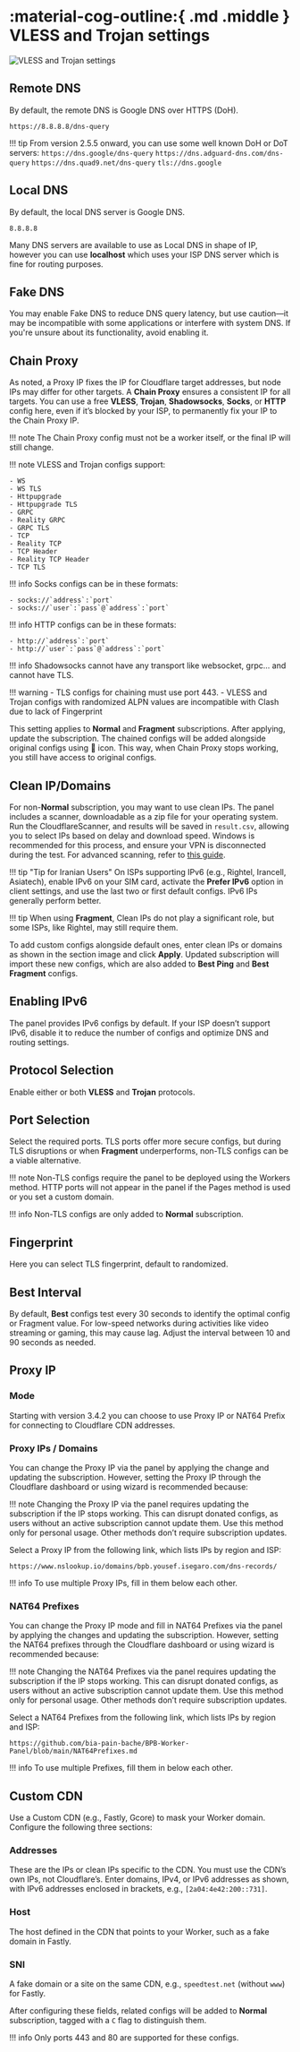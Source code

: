 # :material-cog-outline:{ .md .middle } VLESS and Trojan settings

![VLESS and Trojan settings](../images/vless-trojan-settings.jpg)

## Remote DNS

By default, the remote DNS is Google DNS over HTTPS (DoH).

```title="Default Remote DNS"
https://8.8.8.8/dns-query
```

!!! tip
    From version 2.5.5 onward, you can use some well known DoH or DoT servers:
    ```
    https://dns.google/dns-query
    ```
    ```
    https://dns.adguard-dns.com/dns-query
    ```
    ```
    https://dns.quad9.net/dns-query
    ```
    ```
    tls://dns.google
    ```

## Local DNS

By default, the local DNS server is Google DNS.

```title="Default Local DNS"
8.8.8.8
```

Many DNS servers are available to use as Local DNS in shape of IP, however you can use **localhost** which uses your ISP DNS server which is fine for routing purposes.

## Fake DNS

You may enable Fake DNS to reduce DNS query latency, but use caution—it may be incompatible with some applications or interfere with system DNS. If you're unsure about its functionality, avoid enabling it.

## Chain Proxy

As noted, a Proxy IP fixes the IP for Cloudflare target addresses, but node IPs may differ for other targets. A **Chain Proxy** ensures a consistent IP for all targets. You can use a free **VLESS**, **Trojan**, **Shadowsocks**, **Socks**, or **HTTP** config here, even if it’s blocked by your ISP, to permanently fix your IP to the Chain Proxy IP.

!!! note
    The Chain Proxy config must not be a worker itself, or the final IP will still change.

!!! note
    VLESS and Trojan configs support:  

    - WS
    - WS TLS
    - Httpupgrade
    - Httpupgrade TLS
    - GRPC
    - Reality GRPC
    - GRPC TLS
    - TCP
    - Reality TCP
    - TCP Header
    - Reality TCP Header
    - TCP TLS

!!! info
    Socks configs can be in these formats:

    - socks://`address`:`port`
    - socks://`user`:`pass`@`address`:`port`

!!! info
    HTTP configs can be in these formats:  

    - http://`address`:`port`
    - http://`user`:`pass`@`address`:`port`

!!! info
    Shadowsocks cannot have any transport like websocket, grpc... and cannot have TLS.

!!! warning
    - TLS configs for chaining must use port 443.
    - VLESS and Trojan configs with randomized ALPN values are incompatible with Clash due to lack of Fingerprint

This setting applies to **Normal** and **Fragment** subscriptions. After applying, update the subscription. The chained configs will be added alongside original configs using 🔗 icon. This way, when Chain Proxy stops working, you still have access to original configs.

## Clean IP/Domains

For non-**Normal** subscription, you may want to use clean IPs. The panel includes a scanner, downloadable as a zip file for your operating system. Run the CloudflareScanner, and results will be saved in `result.csv`, allowing you to select IPs based on delay and download speed. Windows is recommended for this process, and ensure your VPN is disconnected during the test. For advanced scanning, refer to [this guide](https://github.com/bia-pain-bache/Cloudflare-Clean-IP-Scanner/blob/master/README.md).

!!! tip "Tip for Iranian Users"
    On ISPs supporting IPv6 (e.g., Rightel, Irancell, Asiatech), enable IPv6 on your SIM card, activate the **Prefer IPv6** option in client settings, and use the last two or first default configs. IPv6 IPs generally perform better.

!!! tip
    When using **Fragment**, Clean IPs do not play a significant role, but some ISPs, like Rightel, may still require them.

To add custom configs alongside default ones, enter clean IPs or domains as shown in the section image and click **Apply**. Updated subscription will import these new configs, which are also added to **Best Ping** and **Best Fragment** configs.

## Enabling IPv6

The panel provides IPv6 configs by default. If your ISP doesn’t support IPv6, disable it to reduce the number of configs and optimize DNS and routing settings.

## Protocol Selection

Enable either or both **VLESS** and **Trojan** protocols.

## Port Selection

Select the required ports. TLS ports offer more secure configs, but during TLS disruptions or when **Fragment** underperforms, non-TLS configs can be a viable alternative.

!!! note
    Non-TLS configs require the panel to be deployed using the Workers method. HTTP ports will not appear in the panel if the Pages method is used or you set a custom domain.

!!! info
    Non-TLS configs are only added to **Normal** subscription.

## Fingerprint

Here you can select TLS fingerprint, default to randomized.

## Best Interval

By default, **Best** configs test every 30 seconds to identify the optimal config or Fragment value. For low-speed networks during activities like video streaming or gaming, this may cause lag. Adjust the interval between 10 and 90 seconds as needed.

## Proxy IP

### Mode

Starting with version 3.4.2 you can choose to use Proxy IP or NAT64 Prefix for connecting to Cloudflare CDN addresses.

### Proxy IPs / Domains

You can change the Proxy IP via the panel by applying the change and updating the subscription. However, setting the Proxy IP through the Cloudflare dashboard or using wizard is recommended because:

!!! note
    Changing the Proxy IP via the panel requires updating the subscription if the IP stops working. This can disrupt donated configs, as users without an active subscription cannot update them. Use this method only for personal usage. Other methods don’t require subscription updates.

Select a Proxy IP from the following link, which lists IPs by region and ISP:

```text
https://www.nslookup.io/domains/bpb.yousef.isegaro.com/dns-records/
```

!!! info
    To use multiple Proxy IPs, fill in them below each other.

### NAT64 Prefixes

You can change the Proxy IP mode and fill in NAT64 Prefixes via the panel by applying the changes and updating the subscription. However, setting the NAT64 prefixes through the Cloudflare dashboard or using wizard is recommended because:

!!! note
    Changing the NAT64 Prefixes via the panel requires updating the subscription if the IP stops working. This can disrupt donated configs, as users without an active subscription cannot update them. Use this method only for personal usage. Other methods don’t require subscription updates.

Select a NAT64 Prefixes from the following link, which lists IPs by region and ISP:

```text
https://github.com/bia-pain-bache/BPB-Worker-Panel/blob/main/NAT64Prefixes.md
```

!!! info
    To use multiple Prefixes, fill them in below each other.

## Custom CDN

Use a Custom CDN (e.g., Fastly, Gcore) to mask your Worker domain. Configure the following three sections:

### Addresses

These are the IPs or clean IPs specific to the CDN. You must use the CDN’s own IPs, not Cloudflare’s. Enter domains, IPv4, or IPv6 addresses as shown, with IPv6 addresses enclosed in brackets, e.g., `[2a04:4e42:200::731]`.

### Host

The host defined in the CDN that points to your Worker, such as a fake domain in Fastly.

### SNI

A fake domain or a site on the same CDN, e.g., `speedtest.net` (without `www`) for Fastly.

After configuring these fields, related configs will be added to **Normal** subscription, tagged with a `C` flag to distinguish them.

!!! info
    Only ports 443 and 80 are supported for these configs.
